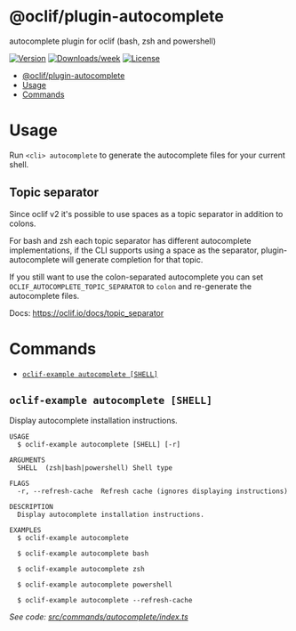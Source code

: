 # @oclif/plugin-autocomplete

autocomplete plugin for oclif (bash, zsh and powershell)

[![Version](https://img.shields.io/npm/v/@oclif/plugin-autocomplete.svg)](https://npmjs.org/package/@oclif/plugin-autocomplete)
[![Downloads/week](https://img.shields.io/npm/dw/@oclif/plugin-autocomplete.svg)](https://npmjs.org/package/@oclif/plugin-autocomplete)
[![License](https://img.shields.io/npm/l/@oclif/plugin-autocomplete.svg)](https://github.com/oclif/plugin-autocomplete/blob/main/package.json)

<!-- toc -->

- [@oclif/plugin-autocomplete](#oclifplugin-autocomplete)
- [Usage](#usage)
- [Commands](#commands)
<!-- tocstop -->

# Usage

Run `<cli> autocomplete` to generate the autocomplete files for your current shell.

## Topic separator

Since oclif v2 it's possible to use spaces as a topic separator in addition to colons.

For bash and zsh each topic separator has different autocomplete implementations, if the CLI supports using a space as the separator, plugin-autocomplete will generate completion for that topic.

If you still want to use the colon-separated autocomplete you can set `OCLIF_AUTOCOMPLETE_TOPIC_SEPARATOR` to `colon` and re-generate the autocomplete files.

Docs: https://oclif.io/docs/topic_separator

# Commands

<!-- commands -->

- [`oclif-example autocomplete [SHELL]`](#oclif-example-autocomplete-shell)

## `oclif-example autocomplete [SHELL]`

Display autocomplete installation instructions.

```
USAGE
  $ oclif-example autocomplete [SHELL] [-r]

ARGUMENTS
  SHELL  (zsh|bash|powershell) Shell type

FLAGS
  -r, --refresh-cache  Refresh cache (ignores displaying instructions)

DESCRIPTION
  Display autocomplete installation instructions.

EXAMPLES
  $ oclif-example autocomplete

  $ oclif-example autocomplete bash

  $ oclif-example autocomplete zsh

  $ oclif-example autocomplete powershell

  $ oclif-example autocomplete --refresh-cache
```

_See code: [src/commands/autocomplete/index.ts](https://github.com/oclif/plugin-autocomplete/blob/3.0.7/src/commands/autocomplete/index.ts)_

<!-- commandsstop -->
